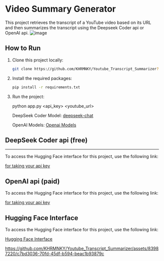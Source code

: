 # Video Summary Generator

This project retrieves the transcript of a YouTube video based on its URL and then summarizes the transcript using the Deepseek Coder api or OpenAI api.
![image](https://github.com/KHRMNKY/HuggingFace_Models_and_Spaces/assets/83987220/723e873f-dc72-4e6d-946c-59d832fc7df1)


## How to Run

1. Clone this project locally:

    ```bash
    git clone https://github.com/KHRMNKY/Youtube_Transcript_Summarizer?tab=readme-ov-file.git
    ```

2. Install the required packages:

    ```bash
    pip install -r requirements.txt
    ```

    
3. Run the project:

    
    python app.py <api_key>  <model>  <youtube_url>
    
    DeepSeek Coder Model: [deepseek-chat](https://platform.deepseek.com/)

    OpenAI Models: [Openai Models](https://platform.openai.com/docs/models)


## DeepSeek Coder api (free)
-----------------------------------------

To access the Hugging Face interface for this project, use the following link:

[for taking your api key](https://platform.deepseek.com/api_keys)



## OpenAI api (paid)

To access the Hugging Face interface for this project, use the following link:

[for taking your api key](https://platform.openai.com/api-keys)



## Hugging Face Interface

To access the Hugging Face interface for this project, use the following link:

[Hugging Face Interface](https://huggingface.co/spaces/KAHRAMAN42/youtube_transcript)



https://github.com/KHRMNKY/Youtube_Transcript_Summarizer/assets/83987220/c7bd3036-70fd-45df-b594-beac1b93879c




